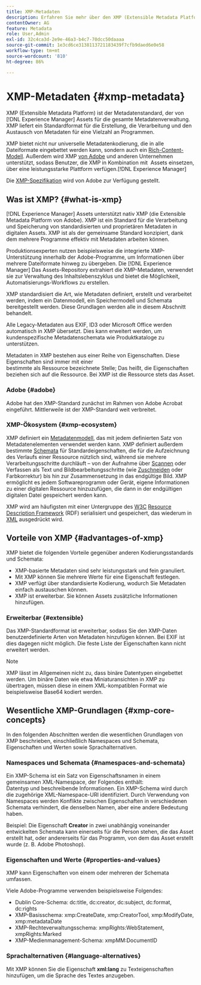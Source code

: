 ```yaml
---
title: XMP-Metadaten
description: Erfahren Sie mehr über den XMP (Extensible Metadata Platform)-Metadatenstandard, der von [!DNL Experience Manager] Assets für die Metadatenverwaltung. XMP liefert ein Standardformat für die Erstellung, die Verarbeitung und den Austausch von Metadaten für eine Vielzahl an Programmen.
contentOwner: AG
feature: Metadata
role: User,Admin
exl-id: 32c4ca3d-2e9e-46a3-b4c7-70dcc50daaaa
source-git-commit: 1e3cd6ce3138113721183439f7cfb9daed6e0e58
workflow-type: tm+mt
source-wordcount: '810'
ht-degree: 86%

---
```


# XMP-Metadaten {#xmp-metadata}

XMP (Extensible Metadata Platform) ist der Metadatenstandard, der von [!DNL Experience Manager] Assets für die gesamte Metadatenverwaltung. XMP liefert ein Standardformat für die Erstellung, die Verarbeitung und den Austausch von Metadaten für eine Vielzahl an Programmen.

XMP bietet nicht nur universelle Metadatenkodierung, die in alle Dateiformate eingebettet werden kann, sondern auch ein [Rich-Content-Modell](xmp.md#xmp-core-concepts). Außerdem wird XMP [von Adobe](xmp.md#advantages-of-xmp) und anderen Unternehmen unterstützt, sodass Benutzer, die XMP in Kombination mit  Assets einsetzen, über eine leistungsstarke Plattform verfügen.[!DNL Experience Manager]

Die [XMP-Spezifikation](https://www.adobe.com/devnet/xmp.html) wird von Adobe zur Verfügung gestellt.

## Was ist XMP? {#what-is-xmp}

[!DNL Experience Manager] Assets unterstützt nativ XMP (die Extensible Metadata Platform von Adobe). XMP ist ein Standard für die Verarbeitung und Speicherung von standardisierten und proprietären Metadaten in digitalen Assets. XMP ist als der gemeinsame Standard konzipiert, dank dem mehrere Programme effektiv mit Metadaten arbeiten können.

Produktionsexperten nutzen beispielsweise die integrierte XMP-Unterstützung innerhalb der Adobe-Programme, um Informationen über mehrere Dateiformate hinweg zu übergeben. Die [!DNL Experience Manager] Das Assets-Repository extrahiert die XMP-Metadaten, verwendet sie zur Verwaltung des Inhaltslebenszyklus und bietet die Möglichkeit, Automatisierungs-Workflows zu erstellen.

XMP standardisiert die Art, wie Metadaten definiert, erstellt und verarbeitet werden, indem ein Datenmodell, ein Speichermodell und Schemata bereitgestellt werden. Diese Grundlagen werden alle in diesem Abschnitt behandelt.

Alle Legacy-Metadaten aus EXIF, ID3 oder Microsoft Office werden automatisch in XMP übersetzt. Dies kann erweitert werden, um kundenspezifische Metadatenschemata wie Produktkataloge zu unterstützen.

Metadaten in XMP bestehen aus einer Reihe von Eigenschaften. Diese Eigenschaften sind immer mit einer\
bestimmte als Ressource bezeichnete Stelle; Das heißt, die Eigenschaften beziehen sich auf die Ressource. Bei XMP ist die Ressource stets das Asset.

### Adobe {#adobe}

Adobe hat den XMP-Standard zunächst im Rahmen von Adobe Acrobat eingeführt. Mittlerweile ist der XMP-Standard weit verbreitet.

### XMP-Ökosystem {#xmp-ecosystem}

XMP definiert ein [Metadatenmodell](https://de.wikipedia.org/wiki/Metadaten), das mit jedem definierten Satz von Metadatenelementen verwendet werden kann. XMP definiert außerdem bestimmte [Schemata](https://de.wikipedia.org/wiki/Schemasprache_(XML)) für Standardeigenschaften, die für die Aufzeichnung des Verlaufs einer Ressource nützlich sind, während sie mehrere Verarbeitungsschritte durchläuft – von der Aufnahme über [Scannen](https://de.wikipedia.org/wiki/Scanner_(Datenerfassung)) oder Verfassen als Text und Bildbearbeitungsschritte (wie [Zuschneiden](https://de.wikipedia.org/wiki/Cropping_%28image%29) oder Farbkorrektur) bis hin zur Zusammensetzung in das endgültige Bild. XMP ermöglicht es jedem Softwareprogramm oder Gerät, eigene Informationen zu einer digitalen Ressource hinzuzufügen, die dann in der endgültigen digitalen Datei gespeichert werden kann.

XMP wird am häufigsten mit einer Untergruppe des [W3C](https://de.wikipedia.org/wiki/World_Wide_Web_Consortium) [Resource Description Framework](https://de.wikipedia.org/wiki/Resource_Description_Framework) (RDF) serialisiert und gespeichert, das wiederum in [XML](https://de.wikipedia.org/wiki/Extensible_Markup_Language) ausgedrückt wird.

## Vorteile von XMP {#advantages-of-xmp}

XMP bietet die folgenden Vorteile gegenüber anderen Kodierungsstandards und Schemata:

* XMP-basierte Metadaten sind sehr leistungsstark und fein granuliert.
* Mit XMP können Sie mehrere Werte für eine Eigenschaft festlegen.
* XMP verfügt über standardisierte Kodierung, wodurch Sie Metadaten einfach austauschen können.
* XMP ist erweiterbar. Sie können Assets zusätzliche Informationen hinzufügen.

### Erweiterbar {#extensible}

Das XMP-Standardformat ist erweiterbar, sodass Sie den XMP-Daten benutzerdefinierte Arten von Metadaten hinzufügen können. Bei EXIF ist dies dagegen nicht möglich. Die feste Liste der Eigenschaften kann nicht erweitert werden.

>[!NOTE]
>
>XMP lässt im Allgemeinen nicht zu, dass binäre Datentypen eingebettet werden. Um binäre Daten wie etwa Miniaturansichten in XMP zu übertragen, müssen diese in einem XML-kompatiblen Format wie beispielsweise Base64 kodiert werden.

## Wesentliche XMP-Grundlagen {#xmp-core-concepts}

In den folgenden Abschnitten werden die wesentlichen Grundlagen von XMP beschrieben, einschließlich Namespaces und Schemata, Eigenschaften und Werten sowie Sprachalternativen.

### Namespaces und Schemata {#namespaces-and-schemata}

Ein XMP-Schema ist ein Satz von Eigenschaftsnamen in einem gemeinsamen XML-Namespace, der Folgendes enthält:\
Datentyp und beschreibende Informationen. Ein XMP-Schema wird durch die zugehörige XML-Namespace-URI identifiziert. Durch Verwendung von Namespaces werden Konflikte zwischen Eigenschaften in verschiedenen Schemata verhindert, die denselben Namen, aber eine andere Bedeutung haben.

Beispiel: Die Eigenschaft **Creator** in zwei unabhängig voneinander entwickelten Schemata kann einerseits für die Person stehen, die das Asset erstellt hat, oder andererseits für das Programm, von dem das Asset erstellt wurde (z. B. Adobe Photoshop).

### Eigenschaften und Werte {#properties-and-values}

XMP kann Eigenschaften von einem oder mehreren der Schemata umfassen.

Viele Adobe-Programme verwenden beispielsweise Folgendes:

* Dublin Core-Schema: dc:title, dc:creator, dc:subject, dc:format, dc:rights
* XMP-Basisschema: xmp:CreateDate, xmp:CreatorTool, xmp:ModifyDate, xmp:metadataDate
* XMP-Rechteverwaltungsschema: xmpRights:WebStatement, xmpRights:Marked
* XMP-Medienmanagement-Schema: xmpMM:DocumentID

### Sprachalternativen {#language-alternatives}

Mit XMP können Sie die Eigenschaft **xml:lang** zu Texteigenschaften hinzufügen, um die Sprache des Textes anzugeben.
